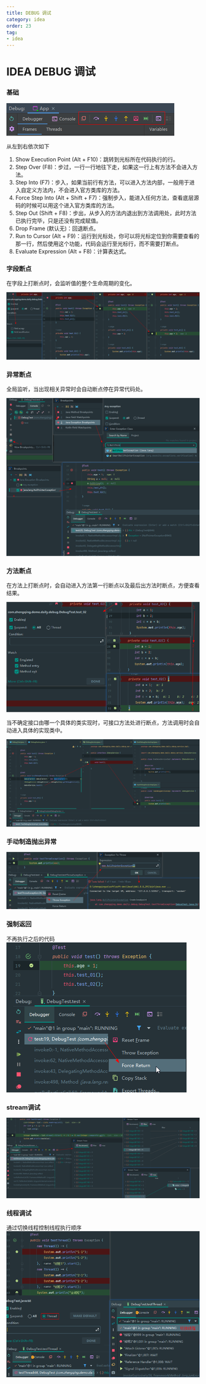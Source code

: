 ```yaml
---
title: DEBUG 调试
category: idea
order: 23
tag:
- idea
---
```


# IDEA DEBUG 调试

### 基础

![idea-debug.png](/images/idea/idea-debug.png)

从左到右依次如下

1. Show Execution Point (Alt + F10)：跳转到光标所在代码执行的行。
2. Step Over (F8)：步过，一行一行地往下走，如果这一行上有方法不会进入方法。
3. Step Into (F7)：步入，如果当前行有方法，可以进入方法内部，一般用于进入自定义方法内，不会进入官方类库的方法。
4. Force Step Into (Alt + Shift + F7)：强制步入，能进入任何方法，查看底层源码的时候可以用这个进入官方类库的方法。
5. Step Out (Shift + F8)：步出，从步入的方法内退出到方法调用处，此时方法已执行完毕，只是还没有完成赋值。
6. Drop Frame (默认无)：回退断点。
7. Run to Cursor (Alt + F9)：运行到光标处，你可以将光标定位到你需要查看的那一行，然后使用这个功能，代码会运行至光标行，而不需要打断点。
8. Evaluate Expression (Alt + F8)：计算表达式。

### 字段断点

在字段上打断点时，会监听值的整个生命周期的变化。

![idea-debug.png](/images/idea/idea-debug-breakpoint-field.png)

### 异常断点

全局监听，当出现相关异常时会自动断点停在异常代码处。

![idea-debug.png](/images/idea/idea-debug-breakpoint-exception.png)

### 方法断点

在方法上打断点时，会自动进入方法第一行断点以及最后出方法时断点，方便查看结果。

![idea-debug.png](/images/idea/idea-debug-breakpoint-method.png)

当不确定接口由哪一个具体的类实现时，可接口方法处进行断点，方法调用时会自动进入具体的实现类中。

![idea-debug.png](/images/idea/idea-debug-breakpoint-interface-method.png)

### 手动制造抛出异常

![idea-debug.png](/images/idea/idea-debug-throw-exception.png)

### 强制返回

不再执行之后的代码
![idea-debug.png](/images/idea/idea-debug-force-return.png)

### stream调试

![idea-debug.png](/images/idea/idea-debug-stream.png)

### 线程调试

通过切换线程控制线程执行顺序
![idea-debug.png](/images/idea/idea-debug-thread.png)